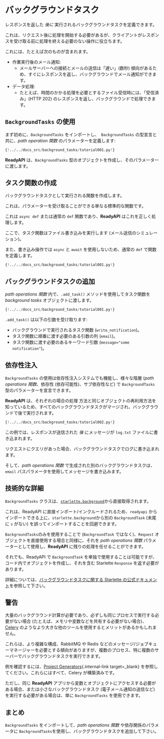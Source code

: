 # バックグラウンドタスク

レスポンスを返した _後に_ 実行されるバックグラウンドタスクを定義できます。

これは、リクエスト後に処理を開始する必要があるが、クライアントがレスポンスを受け取る前に処理を終える必要のない操作に役立ちます。

これには、たとえば次のものが含まれます。

- 作業実行後のメール通知:
  - メールサーバーへの接続とメールの送信は「遅い」(数秒) 傾向があるため、すぐにレスポンスを返し、バックグラウンドでメール通知ができます。
- データ処理:
  - たとえば、時間のかかる処理を必要とするファイル受信時には、「受信済み」(HTTP 202) のレスポンスを返し、バックグラウンドで処理できます。

## `BackgroundTasks` の使用

まず初めに、`BackgroundTasks` をインポートし、` BackgroundTasks` の型宣言と共に、_path operation 関数_ のパラメーターを定義します:

```Python hl_lines="1  13"
{!../../docs_src/background_tasks/tutorial001.py!}
```

**ReadyAPI** は、`BackgroundTasks` 型のオブジェクトを作成し、そのパラメーターに渡します。

## タスク関数の作成

バックグラウンドタスクとして実行される関数を作成します。

これは、パラメーターを受け取ることができる単なる標準的な関数です。

これは `async def` または通常の `def` 関数であり、**ReadyAPI** はこれを正しく処理します。

ここで、タスク関数はファイル書き込みを実行します (メール送信のシミュレーション)。

また、書き込み操作では `async` と `await` を使用しないため、通常の `def` で関数を定義します。

```Python hl_lines="6-9"
{!../../docs_src/background_tasks/tutorial001.py!}
```

## バックグラウンドタスクの追加

_path operations 関数_ 内で、`.add_task()` メソッドを使用してタスク関数を _background tasks_ オブジェクトに渡します。

```Python hl_lines="14"
{!../../docs_src/background_tasks/tutorial001.py!}
```

`.add_task()` は以下の引数を受け取ります:

- バックグラウンドで実行されるタスク関数 (`write_notification`)。
- タスク関数に順番に渡す必要のある引数の列 (`email`)。
- タスク関数に渡す必要のあるキーワード引数 (`message="some notification"`)。

## 依存性注入

`BackgroundTasks` の使用は依存性注入システムでも機能し、様々な階層 (_path operations 関数_、依存性 (依存可能性)、サブ依存性など) で `BackgroundTasks` 型のパラメーターを宣言できます。

**ReadyAPI** は、それぞれの場合の処理 ​​ 方法と同じオブジェクトの再利用方法を知っているため、すべてのバックグラウンドタスクがマージされ、バックグラウンドで後で実行されます。

```Python hl_lines="13  15  22  25"
{!../../docs_src/background_tasks/tutorial002.py!}
```

この例では、レスポンスが送信された _後_ にメッセージが `log.txt` ファイルに書き込まれます。

リクエストにクエリがあった場合、バックグラウンドタスクでログに書き込まれます。

そして、_path operations 関数_ で生成された別のバックグラウンドタスクは、`email` パスパラメータを使用してメッセージを書き込みます。

## 技術的な詳細

`BackgroundTasks` クラスは、<a href="https://www.starlette.io/background/" class="external-link" target="_blank">`starlette.background`</a>から直接取得されます。

これは、ReadyAPI に直接インポート/インクルードされるため、`readyapi` からインポートできる上に、`starlette.background`から別の `BackgroundTask` (末尾に `s` がない) を誤ってインポートすることを回避できます。

`BackgroundTasks`のみを使用することで (`BackgroundTask` ではなく)、`Request` オブジェクトを直接使用する場合と同様に、それを _path operations 関数_ パラメーターとして使用し、**ReadyAPI** に残りの処理を任せることができます。

それでも、ReadyAPI で `BackgroundTask` を単独で使用することは可能ですが、コード内でオブジェクトを作成し、それを含む Starlette `Response` を返す必要があります。

詳細については、<a href="https://www.starlette.io/background/" class="external-link" target="_blank">バックグラウンドタスクに関する Starlette の公式ドキュメント</a>を参照して下さい。

## 警告

大量のバックグラウンド計算が必要であり、必ずしも同じプロセスで実行する必要がない場合 (たとえば、メモリや変数などを共有する必要がない場合)、<a href="https://www.celeryproject.org/" class="external-link" target="_blank">Celery</a> のようなより大きな他のツールを使用するとメリットがあるかもしれません。

これらは、より複雑な構成、RabbitMQ や Redis などのメッセージ/ジョブキューマネージャーを必要とする傾向がありますが、複数のプロセス、特に複数のサーバーでバックグラウンドタスクを実行できます。

例を確認するには、[Project Generators](../project-generation.md){.internal-link target=\_blank} を参照してください。これらにはすべて、Celery が構築済みです。

ただし、同じ **ReadyAPI** アプリから変数とオブジェクトにアクセスする必要がある場合、または小さなバックグラウンドタスク (電子メール通知の送信など) を実行する必要がある場合は、単に `BackgroundTasks` を使用できます。

## まとめ

`BackgroundTasks` をインポートして、_path operations 関数_ や依存関係のパラメータに `BackgroundTasks`を使用し、バックグラウンドタスクを追加して下さい。
